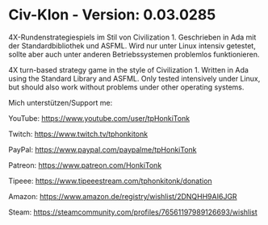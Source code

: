 # Civ-Klon - Version: 0.03.0285
4X-Rundenstrategiespiels im Stil von Civilization 1.
Geschrieben in Ada mit der Standardbibliothek und ASFML. Wird nur unter Linux intensiv getestet, sollte aber auch unter anderen Betriebssystemen problemlos funktionieren.

4X turn-based strategy game in the style of Civilization 1.
Written in Ada using the Standard Library and ASFML. Only tested intensively under Linux, but should also work without problems under other operating systems.

Mich unterstützen/Support me:

YouTube: https://www.youtube.com/user/tpHonkiTonk

Twitch: https://www.twitch.tv/tphonkitonk

PayPal: https://www.paypal.com/paypalme/tpHonkiTonk

Patreon: https://www.patreon.com/HonkiTonk

Tipeee: https://www.tipeeestream.com/tphonkitonk/donation

Amazon: https://www.amazon.de/registry/wishlist/2DNQHH9AI6JGR

Steam: https://steamcommunity.com/profiles/76561197989126693/wishlist